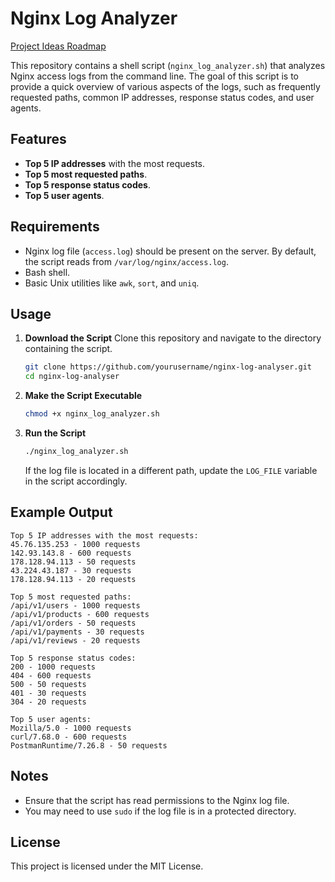 # Nginx Log Analyzer

[Project Ideas Roadmap](https://roadmap.sh/projects/nginx-log-analyser)

This repository contains a shell script (`nginx_log_analyzer.sh`) that analyzes Nginx access logs from the command line. The goal of this script is to provide a quick overview of various aspects of the logs, such as frequently requested paths, common IP addresses, response status codes, and user agents.

## Features

- **Top 5 IP addresses** with the most requests.
- **Top 5 most requested paths**.
- **Top 5 response status codes**.
- **Top 5 user agents**.

## Requirements

- Nginx log file (`access.log`) should be present on the server. By default, the script reads from `/var/log/nginx/access.log`.
- Bash shell.
- Basic Unix utilities like `awk`, `sort`, and `uniq`.

## Usage

1. **Download the Script**
   Clone this repository and navigate to the directory containing the script.

   ```bash
   git clone https://github.com/yourusername/nginx-log-analyser.git
   cd nginx-log-analyser
   ```

2. **Make the Script Executable**
   
   ```bash
   chmod +x nginx_log_analyzer.sh
   ```

3. **Run the Script**

   ```bash
   ./nginx_log_analyzer.sh
   ```

   If the log file is located in a different path, update the `LOG_FILE` variable in the script accordingly.

## Example Output

```
Top 5 IP addresses with the most requests:
45.76.135.253 - 1000 requests
142.93.143.8 - 600 requests
178.128.94.113 - 50 requests
43.224.43.187 - 30 requests
178.128.94.113 - 20 requests

Top 5 most requested paths:
/api/v1/users - 1000 requests
/api/v1/products - 600 requests
/api/v1/orders - 50 requests
/api/v1/payments - 30 requests
/api/v1/reviews - 20 requests

Top 5 response status codes:
200 - 1000 requests
404 - 600 requests
500 - 50 requests
401 - 30 requests
304 - 20 requests

Top 5 user agents:
Mozilla/5.0 - 1000 requests
curl/7.68.0 - 600 requests
PostmanRuntime/7.26.8 - 50 requests
```

## Notes

- Ensure that the script has read permissions to the Nginx log file.
- You may need to use `sudo` if the log file is in a protected directory.

## License

This project is licensed under the MIT License.


